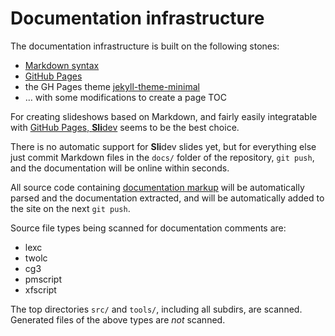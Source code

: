# Documentation infrastructure

The documentation infrastructure is built on the following stones:

- [Markdown syntax](https://enterprise.github.com/downloads/en/markdown-cheatsheet.pdf)
- [GitHub Pages](https://pages.github.com)
- the GH Pages theme [jekyll-theme-minimal](https://github.com/pages-themes/minimal)
- … with some modifications to create a page TOC

For creating slideshows based on Markdown, and fairly easily integratable with
[GitHub Pages, **Sli**dev](https://sli.dev) seems to be the best choice.

There is no automatic support for **Sli**dev slides yet, but for everything else
just commit Markdown files in the `docs/` folder of the repository, `git push`,
and the documentation will be online within seconds.

All source code containing
[documentation markup](infraremake/In-sourceDocumentationSpecification.md) will
be automatically parsed
and the documentation extracted, and will be automatically added to the site on
the next `git push`.

Source file types being scanned for documentation comments are:

- lexc
- twolc
- cg3
- pmscript
- xfscript

The top directories `src/` and `tools/`, including all subdirs, are scanned.
Generated files of the above types are *not* scanned.
